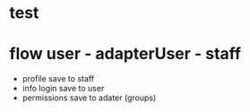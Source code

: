 # test


# flow user - adapterUser - staff 

- profile save to staff 
- info login save to user
- permissions save to adater  (groups)